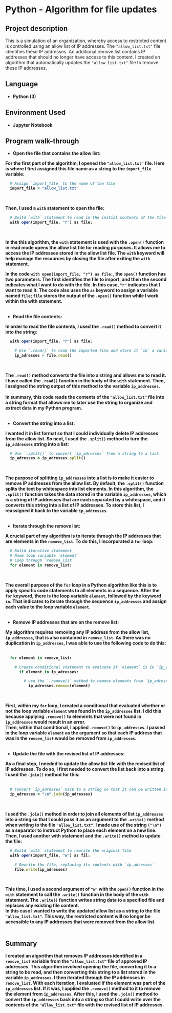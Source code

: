 <h1>Python - Algorithm for file updates</h1>

<h2>Project description</h2>

This is a simulation of an organization, whereby access to restricted content is controlled using an allow list of IP addresses. The `"allow_list.txt"` file identifies these IP addresses. An additional remove list contains IP addresses that should no longer have access to this content. I created an algorithm that automatically updates the `"allow_list.txt"` file to remove these IP addresses.
<br />


<h2>Language</h2>

- <b>Python (3)</b> 

<h2>Environment Used </h2>

- <b>Jupyter Notebook

<h2>Program walk-through</h2>

- <b>Open the file that contains the allow list:</b>

For the first part of the algorithm, I opened the `"allow_list.txt"` file. Here is where I first assigned this file name as a string to the `import_file` variable: <br/>
  
  ```rb
    # Assign `import_file` to the name of the file
    import_file = "allow_list.txt"
  ```
<br />
  
Then, I used a `with` statement to open the file:  <br/>

  ```rb
    # Build `with` statement to read in the initial contents of the file
    with open(import_file, "r") as file:
  ```
<br />

In the this algorithm, the `with` statement is used with the `.open()` function in read mode opens the allow list file for reading purposes. It allows me to access the IP addresses stored in the allow list file. The `with` keyword will help manage the resources by closing the file after exiting the `with` statement. <br />

In the code `with open(import_file, "r") as file:`, the `open()` function has two parameters. The first identifies the file to import, and then the second indicates what I want to do with the file. In this case, `"r"` indicates that I want to read it. The code also uses the `as` keyword to assign a variable named `file`; `file` stores the output of the `.open()` function while I work within the with statement.
<br />
<br />
  
- <b>Read the file contents:</b>

In order to read the file contents, I used the `.read()` method to convert it into the string: <br/>

 ```rb
   with open(import_file, "r") as file:

     # Use `.read()` to read the imported file and store it `in` a variable named `ip_adresses`
     ip_adresses = file.read()
  ```
<br />

The `.read()` method converts the file into a string and allows me to read it. I have called the `.read()` function in the body of the `with` statement. Then, I assigned the string output of this method to the variable `ip_addresses`. <br />
<br />
In summary, this code reads the contents of the `"allow_list.txt"` file into a string format that allows me to later use the string to organize and extract data in my Python program.
<br />
<br />

- <b>Convert the string into a list:</b>

I wanted it in list format so that I could individually delete IP addresses from the allow list. So next, I used the `.split()` method to turn the `ip_addresses` string into a list:  <br/>

```rb
  # Use `.split()` to convert `ip_adresses` from a string to a list
  ip_adresses = ip_adresses.split()
```
<br/>

The purpose of splitting `ip_addresses` into a list is to make it easier to remove IP addresses from the allow list. By default, the `.split()` function splits the text by whitespace into list elements. In this algorithm, the `.split()` function takes the data stored in the variable `ip_addresses`, which is a string of IP addresses that are each separated by a whitespace, and it converts this string into a list of IP addresses. To store this list, I reassigned it back to the variable `ip_addresses`.
<br />
<br />

- <b>Iterate through the remove list:</b>

A crucial part of my algorithm is to iterate through the IP addresses that are elements in the `remove_list`. To do this, I incorporated a `for` loop: 
<br/>

```rb
  # Build iterative statement
  # Name loop variable `element`
  # Loop through `remove_list`
  for element in remove_list:
```

<br />

The overall purpose of the `for` loop in a Python algorithm like this is to apply specific code statements to all elements in a sequence. After the `for` keyword, there is the loop variable `element`, followed by the keyword `in`. That indicates to iterate through the sequence `ip_addresses` and assign each value to the loop variable `element`. 
<br />
<br />

- <b>Remove IP addresses that are on the remove list:</b>

My algorithm requires removing any IP address from the allow list, `ip_addresses`, that is also contained in `remove_list`.  As there was no duplication in `ip_addresses`, I was able to use the following code to do this:  
<br/>

```rb
  for element in remove_list:

    # Create conditional statement to evaluate if `element` is in `ip_adresses`
      if element in ip_adresses:

        # use the `.remove()` method to remove elements from `ip_adresses`
          ip_adresses.remove(element)
```

<br />

First, within my `for` loop, I created a conditional that evaluated whether or not the loop variable `element` was found in the `ip_addresses` list. I did this because applying `.remove()` to elements that were not found in `ip_addresses` would result in an error. <br />
Then, within that conditional, I applied `.remove()` to `ip_addresses`. I passed in the loop variable `element` as the argument so that each IP address that was in the `remove_list` would be removed from `ip_addresses`.
<br />
<br />

- <b>Update the file with the revised list of IP addresses:</b>

As a final step, I needed to update the allow list file with the revised list of IP addresses. To do so, I first needed to convert the list back into a string. I used the `.join()` method for this:  
<br/>

```rb
  # Convert `ip_adresses` back to a string so that it can be written into the text file
  ip_adresses = "\n".join(ip_adresses)
```

<br />

I used the `.join()` method in order to join all elements of list `ip_addresses` into a string so that I could pass it as an argument to the `.write()` method when writing to the file `"allow_list.txt"`. I made use of the string `("\n")` as a separator to instruct Python to place each element on a new line.  <br />
Then, I used another with statement and the `.write()` method to update the file: 
<br/>

```rb
  # Build `with` statement to rewrite the original file
  with open(import_file, "w") as fil:

    # Rewrite the file, replacing its contents with `ip_adresses`
    file.write(ip_adresses)
```

<br />

This time, I used a second argument of `"w"` with the `open()` function in the `with` statement to call the `.write()` function in the body of the `with` statement. The `.write()` function writes string data to a specified file and replaces any existing file content. <br />
In this case I wanted to write the updated allow list as a string to the file `"allow_list.txt"`. This way, the restricted content will no longer be accessible to any IP addresses that were removed from the allow list.
<br />
<br />

<h2>Summary</h2>

I created an algorithm that removes IP addresses identified in a `remove_list` variable from the `"allow_list.txt"` file of approved IP addresses. This algorithm involved opening the file, converting it to a string to be read, and then converting this string to a list stored in the variable `ip_addresses`. I then iterated through the IP addresses in `remove_list`. With each iteration, I evaluated if the element was part of the `ip_addresses` list. If it was, I applied the `.remove()` method to it to remove the element from `ip_addresses`. After this, I used the `.join()` method to convert the `ip_addresses` back into a string so that I could write over the contents of the `"allow_list.txt"` file with the revised list of IP addresses.

</p>
